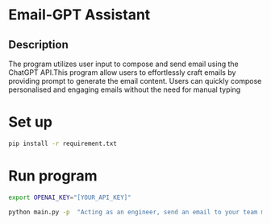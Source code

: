 # Email-GPT Assistant
## Description
The program utilizes user input to compose and send email using the ChatGPT API.This program allow users to effortlessly craft emails by providing prompt to generate the email content. Users can quickly compose personalised and engaging emails without the need for manual typing

# Set up
```sh
pip install -r requirement.txt
```
# Run program
```sh
export OPENAI_KEY="[YOUR_API_KEY]"
```
```sh
python main.py -p  "Acting as an engineer, send an email to your team members reminding them of our pending deadline"
```
